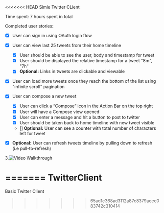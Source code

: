 <<<<<<< HEAD
Simle Twitter CLient


Time spent: 7 hours spent in total

Completed user stories:
- [X] User can sign in using OAuth login flow
- [X] User can view last 25 tweets from their home timeline

   - [X] User should be able to see the user, body and timestamp for tweet
   - [X] User should be displayed the relative timestamp for a tweet "8m", "7h"
   - [X] <b>Optional:</b> Links in tweets are clickable and viewable

- [X] User can load more tweets once they reach the bottom of the list using "infinite scroll" pagination
- [X] User can compose a new tweet

    - [X] User can click a “Compose” icon in the Action Bar on the top right
    - [X] User will have a Compose view opened
    - [X] User can enter a message and hit a button to post to twitter
    - [X] User should be taken back to home timeline with new tweet visible
    - [] <b>Optional:</b> User can see a counter with total number of characters left for tweet

- [X] <b>Optional:</b> User can refresh tweets timeline by pulling down to refresh (i.e pull-to-refresh)

3.![Video Walkthrough](simpletwitter.gif)

=======
TwitterClient
=============

Basic Twitter Client
>>>>>>> 65ad1c368ad3112a87c8379aeec083742c310414
